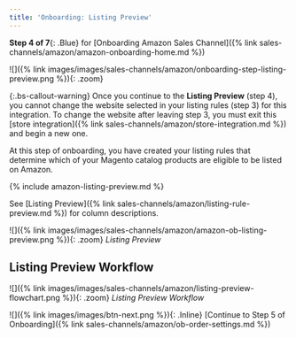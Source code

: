 ```yaml
---
title: 'Onboarding: Listing Preview' 
---
```



**Step 4 of 7**{: .Blue} for [Onboarding Amazon Sales Channel]({% link sales-channels/amazon/amazon-onboarding-home.md %})

![]({% link images/images/sales-channels/amazon/onboarding-step-listing-preview.png %}){: .zoom}

{:.bs-callout-warning}
Once you continue to the **Listing Preview** (step 4), you cannot change the website selected in your listing rules (step 3) for this integration. To change the website after leaving step 3, you must exit this [store integration]({% link sales-channels/amazon/store-integration.md %}) and begin a new one.

At this step of onboarding, you have created your listing rules that determine which of your Magento catalog products are eligible to be listed on Amazon.

{% include amazon-listing-preview.md %}

See [Listing Preview]({% link sales-channels/amazon/listing-rule-preview.md %}) for column descriptions.

![]({% link images/images/sales-channels/amazon/amazon-ob-listing-preview.png %}){: .zoom}
_Listing Preview_

## Listing Preview Workflow

![]({% link images/images/sales-channels/amazon/listing-preview-flowchart.png %}){: .zoom}
_Listing Preview Workflow_

![]({% link images/images/btn-next.png %}){: .Inline} [Continue to Step 5 of Onboarding]({% link sales-channels/amazon/ob-order-settings.md %})
